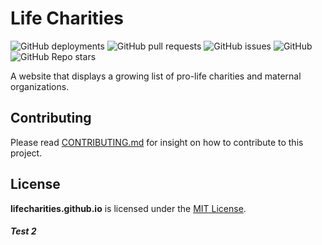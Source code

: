 # Life Charities
![GitHub deployments](https://img.shields.io/github/deployments/lifecharities/lifecharities.github.io/github-pages?style=for-the-badge)
![GitHub pull requests](https://img.shields.io/github/issues-pr/lifecharities/lifecharities.github.io?style=for-the-badge)
![GitHub issues](https://img.shields.io/github/issues/lifecharities/lifecharities?style=for-the-badge)
![GitHub](https://img.shields.io/github/license/lifecharities/lifecharities.github.io?style=for-the-badge)
![GitHub Repo stars](https://img.shields.io/github/stars/lifecharities/lifecharities.github.io?style=for-the-badge)

A website that displays a growing list of pro-life charities and maternal organizations.

## Contributing
Please read [CONTRIBUTING.md](https://github.com/lifecharities/lifecharities.github.io/blob/main/CONTRIBUTING.md) for insight on how to contribute to this project.

## License
**lifecharities.github.io** is licensed under the [MIT License](https://github.com/lifecharities/lifecharities.github.io/blob/main/LICENSE).

##### Test 2

